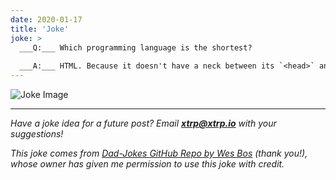 ```yaml
---
date: 2020-01-17
title: 'Joke'
joke: >
  ___Q:___ Which programming language is the shortest?
  
  ___A:___ HTML. Because it doesn't have a neck between its `<head>` and `<body>`.
---
```


![Joke Image](https://private.xtrp.io/projects/DailyDeveloperJokes/public_image_server/images/5e1259d077252.png)

---
*Have a joke idea for a future post? Email ___[xtrp@xtrp.io](mailto:xtrp@xtrp.io)___ with your suggestions!*

*This joke comes from [Dad-Jokes GitHub Repo by Wes Bos](https://github.com/wesbos/dad-jokes) (thank you!), whose owner has given me permission to use this joke with credit.*

<!-- 
Joke text:
___Q:___ Which programming language is the shortest?

___A:___ HTML. Because it doesn't have a neck between its `<head>` and `<body>`.
 -->

